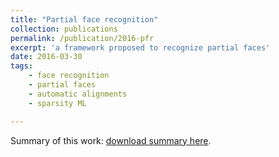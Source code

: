 ```yaml
---
title: "Partial face recognition"
collection: publications
permalink: /publication/2016-pfr
excerpt: 'a framework proposed to recognize partial faces'
date: 2016-03-30
tags:
    - face recognition
    - partial faces
    - automatic alignments
    - sparsity ML

---
```


Summary of this work:
[download summary here](https://sigport.org/sites/default/files/poster_icassp16_luoluo_feb_version_2_33_56.pdf).

<!--
[Download paper here](http://academicpages.github.io/files/paper1.pdf)

Recommended citation: Your Name, You. (2009). "Paper Title Number 1." <i>Journal 1</i>. 1(1).
-->